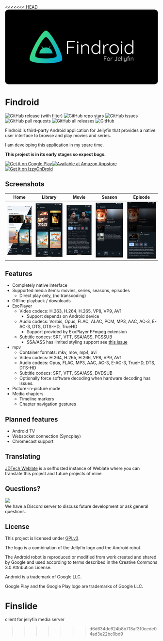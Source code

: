 <<<<<<< HEAD
![Findroid banner](images/findroid-banner.png)

# Findroid
![GitHub release (with filter)](https://img.shields.io/github/v/release/jarnedemeulemeester/findroid?style=for-the-badge)
![GitHub repo stars](https://img.shields.io/github/stars/jarnedemeulemeester/findroid?style=for-the-badge)
![GitHub issues](https://img.shields.io/github/issues/jarnedemeulemeester/findroid?style=for-the-badge)
![GitHub pull requests](https://img.shields.io/github/issues-pr/jarnedemeulemeester/findroid?style=for-the-badge)
![GitHub all releases](https://img.shields.io/github/downloads/jarnedemeulemeester/findroid/total?style=for-the-badge)
![GitHub](https://img.shields.io/github/license/jarnedemeulemeester/findroid?style=for-the-badge)

Findroid is third-party Android application for Jellyfin that provides a native user interface to browse and play movies and series.

I am developing this application in my spare time.

**This project is in its early stages so expect bugs.**

<a href='https://play.google.com/store/apps/details?id=dev.jdtech.jellyfin'><img alt='Get it on Google Play' src='https://play.google.com/intl/en_us/badges/static/images/badges/en_badge_web_generic.png' height="80"/></a><a href='http://www.amazon.com/gp/product/B0BTWC8DNZ'><img alt='Available at Amazon Appstore' src='https://user-images.githubusercontent.com/32322857/219019331-027a6775-7362-44bb-a026-281f71e9b37b.png' height="80"/></a><a href='https://apt.izzysoft.de/fdroid/index/apk/dev.jdtech.jellyfin'><img alt='Get it on IzzyOnDroid' src='https://gitlab.com/IzzyOnDroid/repo/-/raw/master/assets/IzzyOnDroid.png' height="80"/></a>

## Screenshots
| Home                                | Library                             | Movie                           | Season                            | Episode                             |
|-------------------------------------|-------------------------------------|---------------------------------|-----------------------------------|-------------------------------------|
| ![Home](images/home-light-dark.png) | ![Library](images/library-dark.png) | ![Movie](images/movie-dark.png) | ![Season](images/season-dark.png) | ![Episode](images/episode-dark.png) |

## Features
- Completely native interface
- Supported media items: movies, series, seasons, episodes 
  - Direct play only, (no transcoding)
- Offline playback / downloads
- ExoPlayer
  - Video codecs: H.263, H.264, H.265, VP8, VP9, AV1 
    - Support depends on Android device
  - Audio codecs: Vorbis, Opus, FLAC, ALAC, PCM, MP3, AAC, AC-3, E-AC-3, DTS, DTS-HD, TrueHD 
    - Support provided by ExoPlayer FFmpeg extension
  - Subtitle codecs: SRT, VTT, SSA/ASS, PGSSUB
    - SSA/ASS has limited styling support see [this issue](https://github.com/google/ExoPlayer/issues/8435)
- mpv
  - Container formats: mkv, mov, mp4, avi
  - Video codecs: H.264, H.265, H.266, VP8, VP9, AV1
  - Audio codecs: Opus, FLAC, MP3, AAC, AC-3, E-AC-3, TrueHD, DTS, DTS-HD
  - Subtitle codecs: SRT, VTT, SSA/ASS, DVDSUB
  - Optionally force software decoding when hardware decoding has issues.
- Picture-in-picture mode
- Media chapters
  - Timeline markers
  - Chapter navigation gestures

## Planned features
- Android TV
- Websocket connection (Syncplay)
- Chromecast support

## Translating
[JDTech Weblate](https://weblate.jdtech.dev) is a selfhosted instance of Weblate where you can translate this project and future projects of mine.

## Questions?
[![](https://dcbadge.vercel.app/api/server/tg5VvTFwTV)](https://discord.gg/tg5VvTFwTV)\
We have a Discord server to discuss future development or ask general questions.

## License
This project is licensed under [GPLv3](LICENSE).

The logo is a combination of the Jellyfin logo and the Android robot.

The Android robot is reproduced or modified from work created and shared by Google and used according to terms described in the Creative Commons 3.0 Attribution License.

Android is a trademark of Google LLC.

Google Play and the Google Play logo are trademarks of Google LLC.

# Finslide
client for jellyfin media server 
>>>>>>> d6d634de624b8b718af310eede04ad3e22bc0bd9
